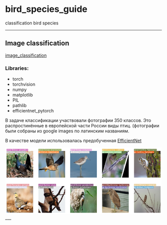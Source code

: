 ﻿# bird_species_guide
classification bird species


___
## Image classification

[image_classification](https://github.com/LadaChernenko/bird_species_guide/tree/main/bird_classification)

### Libraries:
* torch
* torchvision
* numpy
* matplotlib
* PIL
* pathlib
* efficientnet_pytorch

В задаче классификации участвовали фотографии 350 классов. Это распростинённые в европейской части России виды птиц.
(фотографии были собраны из google images по латинским названиям.


В качестве модели использовалась предобученная [EfficientNet](https://arxiv.org/pdf/1905.11946.pdf)

![img_classification](https://github.com/LadaChernenko/bird_species_guide/blob/main/img/classification_pred.png?raw=true)___
